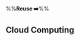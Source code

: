 <link rel="stylesheet" href="{{baseUrl}}/css/textbook.css">

<div class="website-content">

%%**Reuse :arrow_right:**%%

## Cloud Computing

<div id="main">

<include src="what/embed.md" />
<include src="services/embed.md" />

</div>

</div>
